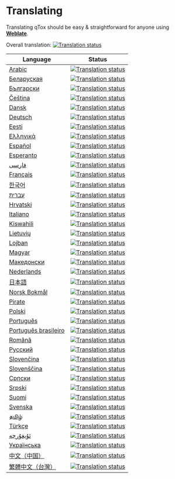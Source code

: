 # Translating

Translating qTox should be easy & straightforward for anyone using
[**Weblate**](https://hosted.weblate.org/projects/tox/qtox/).

Overall translation: [![Translation status](https://hosted.weblate.org/widgets/tox/-/svg-badge.svg)](https://hosted.weblate.org/engage/tox/?utm_source=widget)

Language | Status
-------- | ------
[Arabic](https://hosted.weblate.org/engage/tox/ar/) | [![Translation status](https://hosted.weblate.org/widgets/tox/ar/svg-badge.svg)](https://hosted.weblate.org/engage/tox/ar/?utm_source=widget)
[Беларуская](https://hosted.weblate.org/engage/tox/be/) | [![Translation status](https://hosted.weblate.org/widgets/tox/be/svg-badge.svg)](https://hosted.weblate.org/engage/tox/be/?utm_source=widget)
[Български](https://hosted.weblate.org/engage/tox/bg/) | [![Translation status](https://hosted.weblate.org/widgets/tox/bg/svg-badge.svg)](https://hosted.weblate.org/engage/tox/bg/?utm_source=widget)
[Čeština](https://hosted.weblate.org/engage/tox/cs/) | [![Translation status](https://hosted.weblate.org/widgets/tox/cs/svg-badge.svg)](https://hosted.weblate.org/engage/tox/cs/?utm_source=widget)
[Dansk](https://hosted.weblate.org/engage/tox/da/) | [![Translation status](https://hosted.weblate.org/widgets/tox/da/svg-badge.svg)](https://hosted.weblate.org/engage/tox/da/?utm_source=widget)
[Deutsch](https://hosted.weblate.org/engage/tox/de/) | [![Translation status](https://hosted.weblate.org/widgets/tox/de/svg-badge.svg)](https://hosted.weblate.org/engage/tox/de/?utm_source=widget)
[Eesti](https://hosted.weblate.org/engage/tox/et/) | [![Translation status](https://hosted.weblate.org/widgets/tox/et/svg-badge.svg)](https://hosted.weblate.org/engage/tox/et/?utm_source=widget)
[Ελληνικά](https://hosted.weblate.org/engage/tox/el/) | [![Translation status](https://hosted.weblate.org/widgets/tox/el/svg-badge.svg)](https://hosted.weblate.org/engage/tox/el/?utm_source=widget)
[Español](https://hosted.weblate.org/engage/tox/es/) | [![Translation status](https://hosted.weblate.org/widgets/tox/es/svg-badge.svg)](https://hosted.weblate.org/engage/tox/es/?utm_source=widget)
[Esperanto](https://hosted.weblate.org/engage/tox/eo/) | [![Translation status](https://hosted.weblate.org/widgets/tox/eo/svg-badge.svg)](https://hosted.weblate.org/engage/tox/eo/?utm_source=widget)
[فارسی](https://hosted.weblate.org/engage/tox/fa/) | [![Translation status](https://hosted.weblate.org/widgets/tox/fa/svg-badge.svg)](https://hosted.weblate.org/engage/tox/fa/?utm_source=widget)
[Français](https://hosted.weblate.org/engage/tox/fr/) | [![Translation status](https://hosted.weblate.org/widgets/tox/fr/svg-badge.svg)](https://hosted.weblate.org/engage/tox/fr/?utm_source=widget)
[한국어](https://hosted.weblate.org/engage/tox/ko/) | [![Translation status](https://hosted.weblate.org/widgets/tox/ko/svg-badge.svg)](https://hosted.weblate.org/engage/tox/ko/?utm_source=widget)
[עברית](https://hosted.weblate.org/engage/tox/he/) | [![Translation status](https://hosted.weblate.org/widgets/tox/he/svg-badge.svg)](https://hosted.weblate.org/engage/tox/he/?utm_source=widget)
[Hrvatski](https://hosted.weblate.org/engage/tox/hr/) | [![Translation status](https://hosted.weblate.org/widgets/tox/hr/svg-badge.svg)](https://hosted.weblate.org/engage/tox/hr/?utm_source=widget)
[Italiano](https://hosted.weblate.org/engage/tox/it/) | [![Translation status](https://hosted.weblate.org/widgets/tox/it/svg-badge.svg)](https://hosted.weblate.org/engage/tox/it/?utm_source=widget)
[Kiswahili](https://hosted.weblate.org/engage/tox/sw/) | [![Translation status](https://hosted.weblate.org/widgets/tox/sw/svg-badge.svg)](https://hosted.weblate.org/engage/tox/sw/?utm_source=widget)
[Lietuvių](https://hosted.weblate.org/engage/tox/lt/) | [![Translation status](https://hosted.weblate.org/widgets/tox/lt/svg-badge.svg)](https://hosted.weblate.org/engage/tox/lt/?utm_source=widget)
[Lojban](https://hosted.weblate.org/engage/tox/jbo/) | [![Translation status](https://hosted.weblate.org/widgets/tox/jbo/svg-badge.svg)](https://hosted.weblate.org/engage/tox/jbo/?utm_source=widget)
[Magyar](https://hosted.weblate.org/engage/tox/hu/) | [![Translation status](https://hosted.weblate.org/widgets/tox/hu/svg-badge.svg)](https://hosted.weblate.org/engage/tox/hu/?utm_source=widget)
[Македонски](https://hosted.weblate.org/engage/tox/mk/) | [![Translation status](https://hosted.weblate.org/widgets/tox/mk/svg-badge.svg)](https://hosted.weblate.org/engage/tox/mk/?utm_source=widget)
[Nederlands](https://hosted.weblate.org/engage/tox/nl/) | [![Translation status](https://hosted.weblate.org/widgets/tox/nl/svg-badge.svg)](https://hosted.weblate.org/engage/tox/nl/?utm_source=widget)
[日本語](https://hosted.weblate.org/engage/tox/ja/) | [![Translation status](https://hosted.weblate.org/widgets/tox/ja/svg-badge.svg)](https://hosted.weblate.org/engage/tox/ja/?utm_source=widget)
[Norsk Bokmål](https://hosted.weblate.org/engage/tox/nb_NO/) | [![Translation status](https://hosted.weblate.org/widgets/tox/nb_NO/svg-badge.svg)](https://hosted.weblate.org/engage/tox/nb_NO/?utm_source=widget)
[Pirate](https://hosted.weblate.org/engage/tox/pr/) | [![Translation status](https://hosted.weblate.org/widgets/tox/pr/svg-badge.svg)](https://hosted.weblate.org/engage/tox/pr/?utm_source=widget)
[Polski](https://hosted.weblate.org/engage/tox/pl/) | [![Translation status](https://hosted.weblate.org/widgets/tox/pl/svg-badge.svg)](https://hosted.weblate.org/engage/tox/pl/?utm_source=widget)
[Português](https://hosted.weblate.org/engage/tox/pt/) | [![Translation status](https://hosted.weblate.org/widgets/tox/pt/svg-badge.svg)](https://hosted.weblate.org/engage/tox/pt/?utm_source=widget)
[Português brasileiro](https://hosted.weblate.org/engage/tox/pt_BR/) | [![Translation status](https://hosted.weblate.org/widgets/tox/pt_BR/svg-badge.svg)](https://hosted.weblate.org/engage/tox/pt_BR/?utm_source=widget)
[Română](https://hosted.weblate.org/engage/tox/ro/) | [![Translation status](https://hosted.weblate.org/widgets/tox/ro/svg-badge.svg)](https://hosted.weblate.org/engage/tox/ro/?utm_source=widget)
[Русский](https://hosted.weblate.org/engage/tox/ru/) | [![Translation status](https://hosted.weblate.org/widgets/tox/ru/svg-badge.svg)](https://hosted.weblate.org/engage/tox/ru/?utm_source=widget)
[Slovenčina](https://hosted.weblate.org/engage/tox/sk/) | [![Translation status](https://hosted.weblate.org/widgets/tox/sk/svg-badge.svg)](https://hosted.weblate.org/engage/tox/sk/?utm_source=widget)
[Slovenščina](https://hosted.weblate.org/engage/tox/sl/) | [![Translation status](https://hosted.weblate.org/widgets/tox/sl/svg-badge.svg)](https://hosted.weblate.org/engage/tox/sl/?utm_source=widget)
[Српски](https://hosted.weblate.org/engage/tox/sr/) | [![Translation status](https://hosted.weblate.org/widgets/tox/sr/svg-badge.svg)](https://hosted.weblate.org/engage/tox/sr/?utm_source=widget)
[Srpski](https://hosted.weblate.org/engage/tox/sr_Latn/) | [![Translation status](https://hosted.weblate.org/widgets/tox/sr_Latn/svg-badge.svg)](https://hosted.weblate.org/engage/tox/sr_Latn/?utm_source=widget)
[Suomi](https://hosted.weblate.org/engage/tox/fi/) | [![Translation status](https://hosted.weblate.org/widgets/tox/fi/svg-badge.svg)](https://hosted.weblate.org/engage/tox/fi/?utm_source=widget)
[Svenska](https://hosted.weblate.org/engage/tox/sv/) | [![Translation status](https://hosted.weblate.org/widgets/tox/sv/svg-badge.svg)](https://hosted.weblate.org/engage/tox/sv/?utm_source=widget)
[தமிழ்](https://hosted.weblate.org/engage/tox/ta/) | [![Translation status](https://hosted.weblate.org/widgets/tox/ta/svg-badge.svg)](https://hosted.weblate.org/engage/tox/ta/?utm_source=widget)
[Türkçe](https://hosted.weblate.org/engage/tox/tr/) | [![Translation status](https://hosted.weblate.org/widgets/tox/tr/svg-badge.svg)](https://hosted.weblate.org/engage/tox/tr/?utm_source=widget)
[ئۇيغۇرچە](https://hosted.weblate.org/engage/tox/ug/) | [![Translation status](https://hosted.weblate.org/widgets/tox/ug/svg-badge.svg)](https://hosted.weblate.org/engage/tox/ug/?utm_source=widget)
[Українська](https://hosted.weblate.org/engage/tox/uk/) | [![Translation status](https://hosted.weblate.org/widgets/tox/uk/svg-badge.svg)](https://hosted.weblate.org/engage/tox/uk/?utm_source=widget)
[中文（中国）](https://hosted.weblate.org/engage/tox/zh_CN/) | [![Translation status](https://hosted.weblate.org/widgets/tox/zh_CN/svg-badge.svg)](https://hosted.weblate.org/engage/tox/zh_CN/?utm_source=widget)
[繁體中文（台灣）](https://hosted.weblate.org/engage/tox/zh_TW/) | [![Translation status](https://hosted.weblate.org/widgets/tox/zh_TW/svg-badge.svg)](https://hosted.weblate.org/engage/tox/zh_TW/?utm_source=widget)
